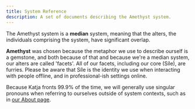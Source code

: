 ```yaml
---
title: System Reference
description: A set of documents describing the Amethyst system.
---
```

The Amethyst system is a **median** system, meaning that the alters, the individuals comprising the system, have significant overlap.

**Amethyst** was chosen because the metaphor we use to describe ourself is a gemstone, and both because of that and because we're a median system, our alters are called 'facets'. All of our facets, including our core (Síle), are furries. Please be aware that Síle is the identity we use when interacting with people offline, and in professional-ish settings online.

Because Katja fronts 99.9% of the time, we will generally use singular pronouns when referring to ourselves outside of system contexts, such as in [our About page](/about/).
